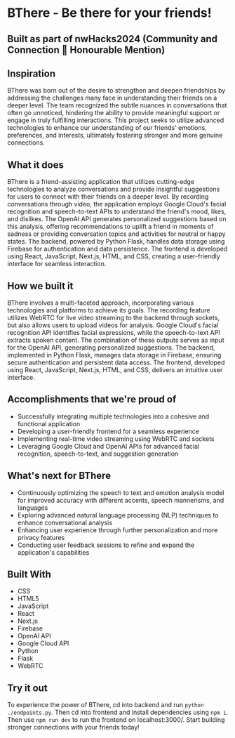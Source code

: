 # BThere - Be there for your friends!
## Built as part of nwHacks2024 (Community and Connection 🤝 Honourable Mention)


## Inspiration

BThere was born out of the desire to strengthen and deepen friendships by addressing the challenges many face in understanding their friends on a deeper level. The team recognized the subtle nuances in conversations that often go unnoticed, hindering the ability to provide meaningful support or engage in truly fulfilling interactions. This project seeks to utilize advanced technologies to enhance our understanding of our friends' emotions, preferences, and interests, ultimately fostering stronger and more genuine connections.

## What it does

BThere is a friend-assisting application that utilizes cutting-edge technologies to analyze conversations and provide insightful suggestions for users to connect with their friends on a deeper level. By recording conversations through video, the application employs Google Cloud's facial recognition and speech-to-text APIs to understand the friend's mood, likes, and dislikes. The OpenAI API generates personalized suggestions based on this analysis, offering recommendations to uplift a friend in moments of sadness or providing conversation topics and activities for neutral or happy states. The backend, powered by Python Flask, handles data storage using Firebase for authentication and data persistence. The frontend is developed using React, JavaScript, Next.js, HTML, and CSS, creating a user-friendly interface for seamless interaction.

## How we built it

BThere involves a multi-faceted approach, incorporating various technologies and platforms to achieve its goals. The recording feature utilizes WebRTC for live video streaming to the backend through sockets, but also allows users to upload videos for analysis. Google Cloud's facial recognition API identifies facial expressions, while the speech-to-text API extracts spoken content. The combination of these outputs serves as input for the OpenAI API, generating personalized suggestions. The backend, implemented in Python Flask, manages data storage in Firebase, ensuring secure authentication and persistent data access. The frontend, developed using React, JavaScript, Next.js, HTML, and CSS, delivers an intuitive user interface.

## Accomplishments that we're proud of

- Successfully integrating multiple technologies into a cohesive and functional application
- Developing a user-friendly frontend for a seamless experience
- Implementing real-time video streaming using WebRTC and sockets
- Leveraging Google Cloud and OpenAI APIs for advanced facial recognition, speech-to-text, and suggestion generation

## What's next for BThere

- Continuously optimizing the speech to text and emotion analysis model for improved accuracy with different accents, speech mannerisms, and languages
- Exploring advanced natural language processing (NLP) techniques to enhance conversational analysis
- Enhancing user experience through further personalization and more privacy features
- Conducting user feedback sessions to refine and expand the application's capabilities

## Built With

- CSS
- HTML5
- JavaScript
- React
- Next.js
- Firebase
- OpenAI API
- Google Cloud API
- Python
- Flask
- WebRTC

## Try it out

To experience the power of BThere, cd into backend and run ```python ./endpoints.py```. Then cd into frontend and install dependencies using ```npm i```. Then use ```npm run dev``` to run the frontend on localhost:3000/. Start building stronger connections with your friends today!
